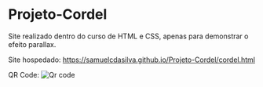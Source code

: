 # Projeto-Cordel
Site realizado dentro do curso de HTML e CSS, apenas para demonstrar o efeito parallax.

Site hospedado: https://samuelcdasilva.github.io/Projeto-Cordel/cordel.html

QR Code:
![Qr code](https://user-images.githubusercontent.com/91702874/148650910-6a9d8dbc-3cf3-4069-80f8-4225aa4b2e6b.png)
